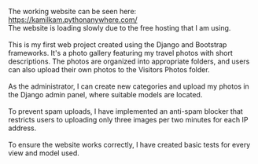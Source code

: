 The working website can be seen here:
https://kamilkam.pythonanywhere.com/
<br>
The website is loading slowly due to the free hosting that I am using.
<br>
<br>
This is my first web project created using the Django and Bootstrap frameworks. It's a photo gallery featuring my travel photos with short descriptions. The photos are organized into appropriate folders, and users can also upload their own photos to the Visitors Photos folder.
<br>
<br>
As the administrator, I can create new categories and upload my photos in the Django admin panel, where suitable models are located.
<br>
<br>
To prevent spam uploads, I have implemented an anti-spam blocker that restricts users to uploading only three images per two minutes for each IP address.
<br>
<br>
To ensure the website works correctly, I have created basic tests for every view and model used.
